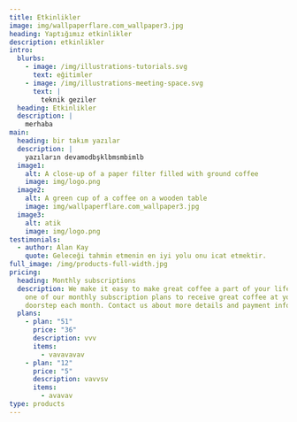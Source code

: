 ```yaml
---
title: Etkinlikler
image: img/wallpaperflare.com_wallpaper3.jpg
heading: Yaptığımız etkinlikler
description: etkinlikler
intro:
  blurbs:
    - image: /img/illustrations-tutorials.svg
      text: eğitimler
    - image: /img/illustrations-meeting-space.svg
      text: |
        teknik geziler
  heading: Etkinlikler
  description: |
    merhaba
main:
  heading: bir takım yazılar
  description: |
    yazıların devamodbşklbmsmbimlb
  image1:
    alt: A close-up of a paper filter filled with ground coffee
    image: img/logo.png
  image2:
    alt: A green cup of a coffee on a wooden table
    image: img/wallpaperflare.com_wallpaper3.jpg
  image3:
    alt: atik
    image: img/logo.png
testimonials:
  - author: Alan Kay
    quote: Geleceği tahmin etmenin en iyi yolu onu icat etmektir.
full_image: /img/products-full-width.jpg
pricing:
  heading: Monthly subscriptions
  description: We make it easy to make great coffee a part of your life. Choose
    one of our monthly subscription plans to receive great coffee at your
    doorstep each month. Contact us about more details and payment info.
  plans:
    - plan: "51"
      price: "36"
      description: vvv
      items:
        - vavavavav
    - plan: "12"
      price: "5"
      description: vavvsv
      items:
        - avavav
type: products
---
```

